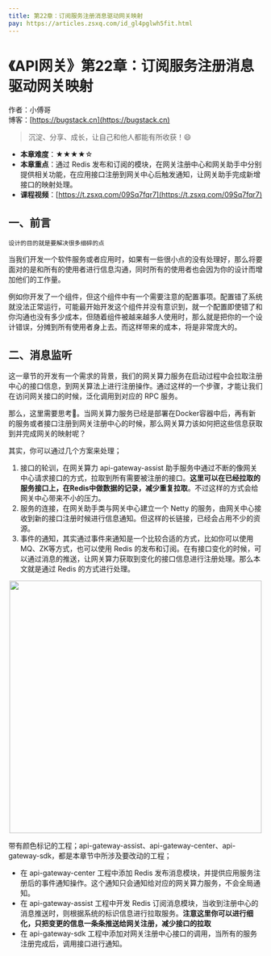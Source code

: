 ```yaml
---
title: 第22章：订阅服务注册消息驱动网关映射
pay: https://articles.zsxq.com/id_gl4pglwh5fit.html
---
```


# 《API网关》第22章：订阅服务注册消息驱动网关映射

作者：小傅哥
<br/>博客：[https://bugstack.cn](https://bugstack.cn)

>沉淀、分享、成长，让自己和他人都能有所收获！😄

- **本章难度**：★★★★☆
- **本章重点**：通过 Redis 发布和订阅的模块，在网关注册中心和网关助手中分别提供相关功能，在应用接口注册到网关中心后触发通知，让网关助手完成新增接口的映射处理。
- **课程视频**：[https://t.zsxq.com/09Sq7fqr7](https://t.zsxq.com/09Sq7fqr7)

## 一、前言

`设计的目的就是要解决很多细碎的点`

当我们开发一个软件服务或者应用时，如果有一些很小点的没有处理好，那么将要面对的是和所有的使用者进行信息沟通，同时所有的使用者也会因为你的设计而增加他们的工作量。

例如你开发了一个组件，但这个组件中有一个需要注意的配置事项。配置错了系统就没法正常运行，可能最开始开发这个组件并没有意识到，就一个配置即使错了和你沟通也没有多少成本，但随着组件被越来越多人使用时，那么就是把你的一个设计错误，分摊到所有使用者身上去。而这样带来的成本，将是非常庞大的。

## 二、消息监听

这一章节的开发有一个需求的背景，我们的网关算力服务在启动过程中会拉取注册中心的接口信息，到网关算法上进行注册操作。通过这样的一个步骤，才能让我们在访问网关接口的时候，泛化调用到对应的 RPC 服务。

那么，这里需要思考🤔。当网关算力服务已经是部署在Docker容器中后，再有新的服务或者接口注册到网关注册中心的时候，那么网关算力该如何把这些信息获取到并完成网关的映射呢？

其实，你可以通过几个方案来处理；
1. 接口的轮训，在网关算力 api-gateway-assist 助手服务中通过不断的像网关中心请求接口的方式，拉取到所有需要被注册的接口。**这里可以在已经拉取的服务接口上，在Redis中做数据的记录，减少重复拉取**。不过这样的方式会给网关中心带来不小的压力。
2. 服务的连接，在网关助手类与网关中心建立一个 Netty 的服务，由网关中心接收到新的接口注册时候进行信息通知。但这样的长链接，已经会占用不少的资源。
3. 事件的通知，其实通过事件来通知是一个比较合适的方式，比如你可以使用 MQ、ZK等方式，也可以使用 Redis 的发布和订阅。在有接口变化的时候，可以通过消息的推送，让网关算力获取到变化的接口信息进行注册处理。那么本文就是通过 Redis 的方式进行处理。

<div align="center">
    <img src="https://bugstack.cn/images/article/assembly/api-gateway/api-gateway-23-01.png?raw=true" width="500px">
</div>

带有颜色标记的工程；api-gateway-assist、api-gateway-center、api-gateway-sdk，都是本章节中所涉及要改动的工程；

- 在 api-gateway-center 工程中添加 Redis 发布消息模块，并提供应用服务注册后的事件通知操作。这个通知只会通知给对应的网关算力服务，不会全局通知。
- 在 api-gateway-assist 工程中开发 Redis 订阅消息模块，当收到注册中心的消息推送时，则根据系统的标识信息进行拉取服务。**注意这里你可以进行细化，只把变更的信息一条条推送给网关注册，减少接口的拉取**
- 在 api-gateway-sdk 工程中添加对网关注册中心接口的调用，当所有的服务注册完成后，调用接口进行通知。
